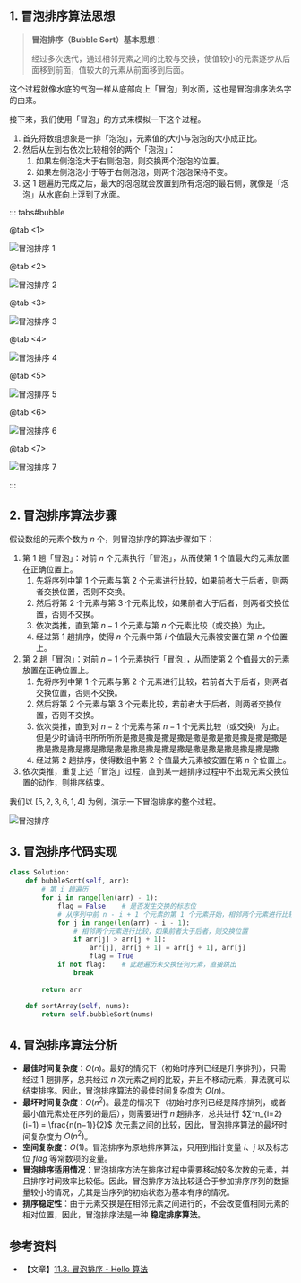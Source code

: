 ## 1. 冒泡排序算法思想

> **冒泡排序（Bubble Sort）基本思想**：
>
> 经过多次迭代，通过相邻元素之间的比较与交换，使值较小的元素逐步从后面移到前面，值较大的元素从前面移到后面。

这个过程就像水底的气泡一样从底部向上「冒泡」到水面，这也是冒泡排序法名字的由来。

接下来，我们使用「冒泡」的方式来模拟一下这个过程。

1. 首先将数组想象是一排「泡泡」，元素值的大小与泡泡的大小成正比。
2. 然后从左到右依次比较相邻的两个「泡泡」：
   1. 如果左侧泡泡大于右侧泡泡，则交换两个泡泡的位置。
   2. 如果左侧泡泡小于等于右侧泡泡，则两个泡泡保持不变。
3. 这 $1$ 趟遍历完成之后，最大的泡泡就会放置到所有泡泡的最右侧，就像是「泡泡」从水底向上浮到了水面。

::: tabs#bubble

@tab <1>

![冒泡排序 1](https://qcdn.itcharge.cn/images/202308152226863.png)

@tab <2>

![冒泡排序 2](https://qcdn.itcharge.cn/images/202308152227763.png)

@tab <3>

![冒泡排序 3](https://qcdn.itcharge.cn/images/202308152227002.png)

@tab <4>

![冒泡排序 4](https://qcdn.itcharge.cn/images/202308152227621.png)

@tab <5>

![冒泡排序 5](https://qcdn.itcharge.cn/images/202308152227175.png)

@tab <6>

![冒泡排序 6](https://qcdn.itcharge.cn/images/202308152227578.png)

@tab <7>

![冒泡排序 7](https://qcdn.itcharge.cn/images/202308152228488.png)

:::

## 2. 冒泡排序算法步骤

假设数组的元素个数为 $n$ 个，则冒泡排序的算法步骤如下：

1. 第 $1$ 趟「冒泡」：对前 $n$ 个元素执行「冒泡」，从而使第 $1$ 个值最大的元素放置在正确位置上。
   1. 先将序列中第 $1$ 个元素与第 $2$ 个元素进行比较，如果前者大于后者，则两者交换位置，否则不交换。
   2. 然后将第 $2$ 个元素与第 $3$ 个元素比较，如果前者大于后者，则两者交换位置，否则不交换。
   3. 依次类推，直到第 $n - 1$ 个元素与第 $n$ 个元素比较（或交换）为止。
   4. 经过第 $1$ 趟排序，使得 $n$ 个元素中第 $i$ 个值最大元素被安置在第 $n$ 个位置上。
2. 第 $2$ 趟「冒泡」：对前 $n - 1$ 个元素执行「冒泡」，从而使第 $2$ 个值最大的元素放置在正确位置上。
   1. 先将序列中第 $1$ 个元素与第 $2$ 个元素进行比较，若前者大于后者，则两者交换位置，否则不交换。
   2. 然后将第 $2$ 个元素与第 $3$ 个元素比较，若前者大于后者，则两者交换位置，否则不交换。
   3. 依次类推，直到对 $n - 2$ 个元素与第 $n - 1$ 个元素比较（或交换）为止。但是少时诵诗书所所所所是撒是撒是撒是撒是撒是撒是撒是撒是撒是撒是撒是撒是撒是撒是撒是撒是撒是撒是撒是撒是撒是撒是撒是撒是撒是撒
   4. 经过第 $2$ 趟排序，使得数组中第 $2$ 个值最大元素被安置在第 $n$ 个位置上。
3. 依次类推，重复上述「冒泡」过程，直到某一趟排序过程中不出现元素交换位置的动作，则排序结束。

我们以 $[5, 2, 3, 6, 1, 4]$ 为例，演示一下冒泡排序的整个过程。

![冒泡排序](http://qcdn.itcharge.cn/images/20230816154510.png)

## 3. 冒泡排序代码实现

```python
class Solution:
    def bubbleSort(self, arr):
        # 第 i 趟遍历
        for i in range(len(arr) - 1):
            flag = False    # 是否发生交换的标志位
            # 从序列中前 n - i + 1 个元素的第 1 个元素开始，相邻两个元素进行比较
            for j in range(len(arr) - i - 1):
                # 相邻两个元素进行比较，如果前者大于后者，则交换位置
                if arr[j] > arr[j + 1]:
                    arr[j], arr[j + 1] = arr[j + 1], arr[j]
                    flag = True
            if not flag:    # 此趟遍历未交换任何元素，直接跳出
                break
        
        return arr
    
    def sortArray(self, nums):
        return self.bubbleSort(nums)
```

## 4. 冒泡排序算法分析

- **最佳时间复杂度**：$O(n)$。最好的情况下（初始时序列已经是升序排列），只需经过 $1$ 趟排序，总共经过 $n$ 次元素之间的比较，并且不移动元素，算法就可以结束排序。因此，冒泡排序算法的最佳时间复杂度为 $O(n)$。
- **最坏时间复杂度**：$O(n^2)$。最差的情况下（初始时序列已经是降序排列，或者最小值元素处在序列的最后），则需要进行 $n$ 趟排序，总共进行 $∑^n_{i=2}(i−1) = \frac{n(n−1)}{2}$ 次元素之间的比较，因此，冒泡排序算法的最坏时间复杂度为 $O(n^2)$。
- **空间复杂度**：$O(1)$。冒泡排序为原地排序算法，只用到指针变量 $i$、$j$ 以及标志位 $flag$ 等常数项的变量。
- **冒泡排序适用情况**：冒泡排序方法在排序过程中需要移动较多次数的元素，并且排序时间效率比较低。因此，冒泡排序方法比较适合于参加排序序列的数据量较小的情况，尤其是当序列的初始状态为基本有序的情况。
- **排序稳定性**：由于元素交换是在相邻元素之间进行的，不会改变值相同元素的相对位置，因此，冒泡排序法是一种 **稳定排序算法**。

## 参考资料

- 【文章】[11.3.  冒泡排序 - Hello 算法](https://www.hello-algo.com/chapter_sorting/bubble_sort/)